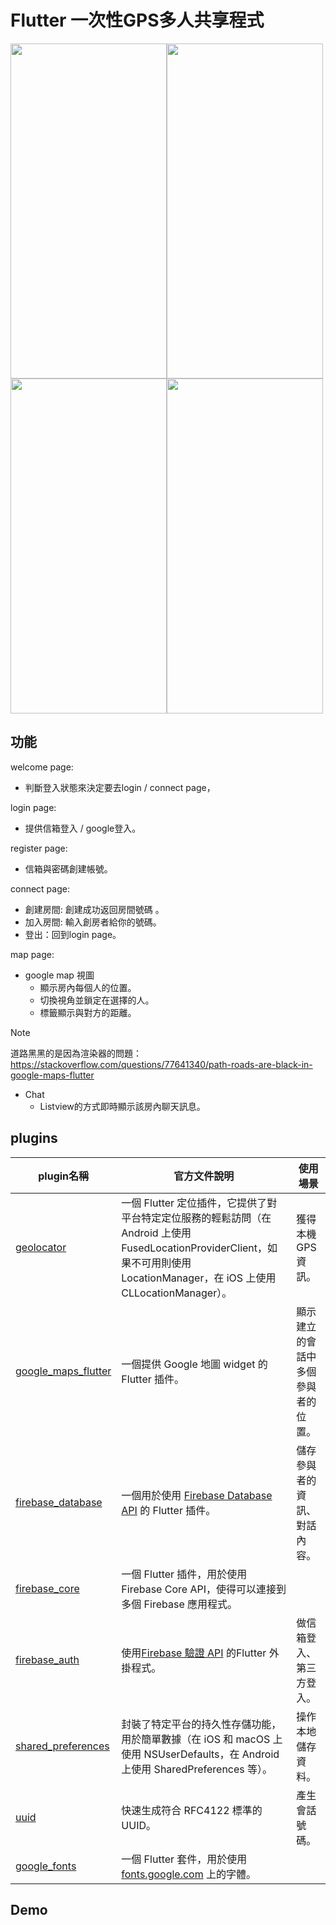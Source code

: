 # Flutter 一次性GPS多人共享程式

<img src="https://cdn.discordapp.com/attachments/917430039597965334/1212823811544715294/image.png?ex=65f33d31&is=65e0c831&hm=ea2d7009e3b73f9703edfa6f7c2e78957a45f2cf389629b9ab0f3cce384d9200&" height="536px" width="250px" /><img src="https://cdn.discordapp.com/attachments/917430039597965334/1212823853248811029/image.png?ex=65f33d3b&is=65e0c83b&hm=83273f879d798420c02cb2f2e54fd0eb528182579397761fdb999de1f31e93f3&" height="536px" width="250px" /><img src="https://media.discordapp.net/attachments/917430039597965334/1212824291582677002/image.png?ex=65f33da4&is=65e0c8a4&hm=a6e0eb7a69b0ffefebc8610414a791e18a9cb8895e8f90991ec296b97ddab9ad&=&format=webp&quality=lossless&width=284&height=611" height="536px" width="250px" /><img src="https://cdn.discordapp.com/attachments/917430039597965334/1212839931509215293/image.png?ex=65f34c35&is=65e0d735&hm=1c98cac6874f54e452f5e9d105bbf5d064832e5ece5b89385d4393c72dd3070d&" height="536px" width="250px" />









## 功能  
welcome page:
- 判斷登入狀態來決定要去login / connect page，

login page:
- 提供信箱登入 / google登入。

register page:
- 信箱與密碼創建帳號。

connect page:
- 創建房間: 創建成功返回房間號碼 。
- 加入房間: 輸入創房者給你的號碼。
- 登出：回到login page。

map page:
- google map 視圖
  - 顯示房內每個人的位置。
  - 切換視角並鎖定在選擇的人。
  - 標籤顯示與對方的距離。
>[!NOTE]
>道路黑黑的是因為渲染器的問題：https://stackoverflow.com/questions/77641340/path-roads-are-black-in-google-maps-flutter

- Chat
  - Listview的方式即時顯示該房內聊天訊息。
  
## plugins
| plugin名稱  | 官方文件說明 | 使用場景 |
| ------------- | ------------- | ------------- |
| [geolocator](https://pub.dev/packages/geolocator "geolocator") | 一個 Flutter 定位插件，它提供了對平台特定定位服務的輕鬆訪問（在 Android 上使用 FusedLocationProviderClient，如果不可用則使用 LocationManager，在 iOS 上使用 CLLocationManager）。 | 獲得本機GPS資訊。 |
|[google_maps_flutter](https://pub.dev/packages/google_maps_flutter "google_maps_flutter") | 一個提供 Google 地圖 widget 的 Flutter 插件。 | 顯示建立的會話中多個參與者的位置。 |
|[firebase_database](https://pub.dev/packages/firebase_database "Firebase_Database") | 一個用於使用 [Firebase Database API](https://firebase.google.com/docs/database/ "Firebase_Database_API") 的 Flutter 插件。 | 儲存參與者的資訊、對話內容。 |
| [firebase_core](https://pub.dev/packages/firebase_core "firebase_core") | 一個 Flutter 插件，用於使用 Firebase Core API，使得可以連接到多個 Firebase 應用程式。|  |
| [firebase_auth](https://pub.dev/packages/firebase_auth "firebase_auth") | 使用[Firebase 驗證 API](https://firebase.google.com/products/auth?hl=zh-cn "Firebase驗證 API") 的Flutter 外掛程式。 | 做信箱登入、第三方登入。 |
| [shared_preferences](https://pub.dev/packages/shared_preferences "shared_preferences") | 封裝了特定平台的持久性存儲功能，用於簡單數據（在 iOS 和 macOS 上使用 NSUserDefaults，在 Android 上使用 SharedPreferences 等）。 | 操作本地儲存資料。  |
| [uuid](https://pub.dev/packages/uuid "uuid") | 快速生成符合 RFC4122 標準的 UUID。 | 產生會話號碼。 |
| [google_fonts](https://pub.dev/packages/google_fonts "google_fonts") | 一個 Flutter 套件，用於使用 [fonts.google.com](fonts.google.com "font.google.com") 上的字體。  |  |




## Demo

